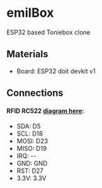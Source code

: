 # emilBox
ESP32 based Toniebox clone

## Materials
- Board: ESP32 doit devkit v1

## Connections
#### RFID RC522 [diagram here](https://esp32io.com/tutorials/esp32-rfid-nfc):
- SDA:   D5
- SCL:   D18
- MOSI:  D23
- MISO:  D19
- IRQ:   --
- GND:   GND
- RST:   D27
- 3.3V:  3.3V